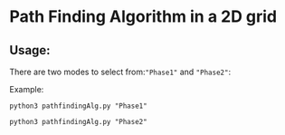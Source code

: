 # Path Finding Algorithm in a 2D grid
## Usage:
There are two modes to select from:`"Phase1"` and `"Phase2"`:

Example:
```
python3 pathfindingAlg.py "Phase1"
```

```
python3 pathfindingAlg.py "Phase2"
```
